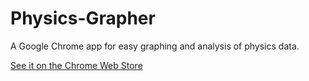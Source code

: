 # Physics-Grapher
A Google Chrome app for easy graphing and analysis of physics data.

[See it on the Chrome Web Store](https://chrome.google.com/webstore/detail/physics-grapher/fbfmaieijgildofblccdapkkdpijekno)
